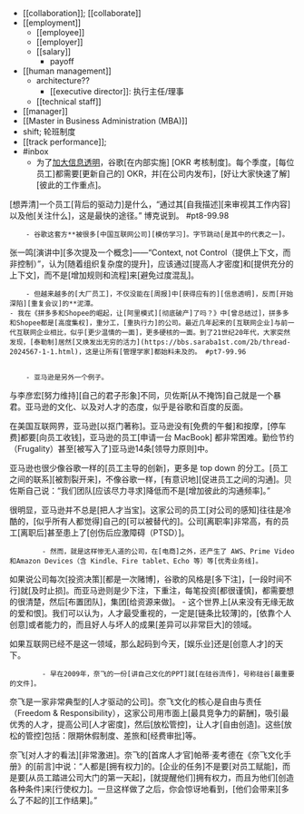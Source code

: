- [[collaboration]]; [[collaborate]]
- [[employment]]
    - [[employee]]
    - [[employer]]
    - [[salary]]
        - payoff
- [[human management]]
    - architecture??
        - [[executive director]]: 执行主任/理事
    - [[technical staff]]
- [[manager]]
- [[Master in Business Administration (MBA)]]
- shift; 轮班制度
- [[track performance]];
- #inbox
    - 为了[加大信息透明](https://bbs.saraba1st.com/2b/thread-2024507-3-1.html)，谷歌[在内部实施] [OKR 考核制度]。每个季度，[每位员工]都需要[更新自己的] OKR，并[在公司内发布]，[好让大家快速了解][彼此的工作重点]。

[想弄清]一个员工[背后的驱动力]是什么，“通过其[自我描述][来审视其工作内容]以及他[关注什么]，这是最快的途径。” 博克说到。 #pt8-99.98


        - 谷歌这套方**被很多[中国互联网公司][模仿学习]。字节跳动[是其中的代表之一]。

张一鸣[演讲中][多次提及一个概念]——“Context, not Control（提供上下文，而非控制）”，认为[随着组织复杂度的提升]，应该通过[提高人才密度]和[提供充分的上下文]，而不是[增加规则和流程]来[避免过度混乱]。


        - 但越来越多的[大厂员工]，不仅没能在[周报]中[获得应有的][信息透明]，反而[开始深陷][重复会议]的**泥潭。
    - 我在《拼多多和Shopee的崛起，让[阿里模式][彻底破产]了吗？》中[曾总结过]，拼多多和Shopee都是[高度集权]，重分工，[重执行力]的公司。最近几年起来的[互联网企业]与前一代互联网企业相比，似乎[更少温情的一面]，更多硬核的一面。到了21世纪20年代，大家突然发现，[泰勒制]居然[又焕发出无穷的活力](https://bbs.saraba1st.com/2b/thread-2024567-1-1.html)，这是让所有[管理学家]都始料未及的。 #pt7-99.96


        - 亚马逊是另外一个例子。

与李彦宏[努力维持][自己的君子形象]不同，贝佐斯[从不掩饰]自己就是一个暴君。亚马逊的文化、以及对人才的态度，似乎是谷歌和百度的反面。

在美国互联网界，亚马逊[以抠门著称]。亚马逊没有[免费的午餐]和按摩，[停车费]都要[向员工收钱]，亚马逊的员工[申请一台 MacBook] 都非常困难。勤俭节约（Frugality）甚至[被写入了]亚马逊14条[领导力原则]中。

亚马逊也很少像谷歌一样的[员工主导的创新]，更多是 top down 的分工。[员工之间的联系][被割裂开来]，不像谷歌一样，[有意识地][促进员工之间的沟通]。贝佐斯自己说：“我们团队[应该尽力寻求]降低而不是[增加彼此的沟通频率]。”

很明显，亚马逊并不总是[把人才当宝]。这家公司的员工[对公司的感知]往往是冷酷的，[似乎所有人都觉得]自己的[可以被替代的]。公司[离职率]非常高，有的员工[离职后]甚至患上了[创伤后应激障碍（PTSD）]。


            - 然而，就是这样惨无人道的公司，在[电商]之外，还产生了 AWS、Prime Video和Amazon Devices（含 Kindle、Fire tablet、Echo 等）等[优秀业务线]。

如果说公司每次[投资决策][都是一次赌博]，谷歌的风格是[多下注]，[一段时间不行]就[及时止损]。而亚马逊则是少下注，下重注，每笔投资[都很谨慎]，都需要想的很清楚，然后[布置团队]，集团[给资源来做]。
        - 这个世界上[从来没有无缘无故的爱和恨]。我们可以认为，人才最受重视的，一定是[链条比较薄]的，[依靠个人创意]或者能力的，而且好人与坏人的成果[差异可以非常巨大]的领域。

如果互联网已经不是这一领域，那么起码到今天，[娱乐业]还是[创意人才]的天下。


            - 早在2009年，奈飞的一份[讲自己文化的PPT]就[在硅谷流传]，号称硅谷[最重要的文件]。

奈飞是一家非常典型的[人才驱动的公司]。奈飞文化的核心是自由与责任（Freedom & Responsibility），这家公司用市面上[最具竞争力的薪酬]，吸引最优秀的人才，提高公司[人才密度]，然后[放松管控]，让人才[自由创造]。这些[放松的管控]包括：限期休假制度、差旅和[经费审批]等。

奈飞[对人才的看法][非常激进]。奈飞的[首席人才官]帕蒂·麦考德在《奈飞文化手册》的[前言]中说：“人都是[拥有权力]的。[企业的任务]不是要[对员工赋能]，而是要[从员工踏进公司大门的第一天起]，[就提醒他们]拥有权力，而且为他们[创造各种条件]来[行使权力]。一旦这样做了之后，你会惊讶地看到，[他们会带来][多么了不起的][工作结果]。”
